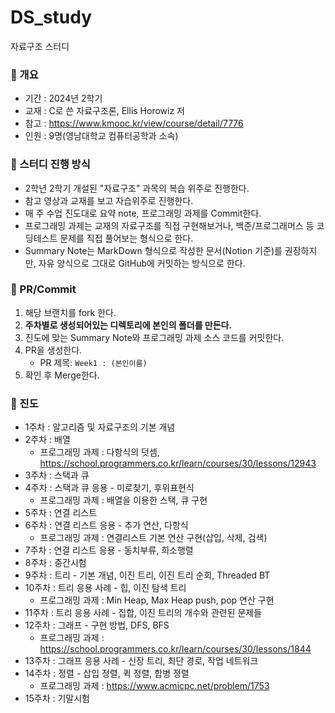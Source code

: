 # DS_study
자료구조 스터디

### 📌 개요

- 기간 : 2024년 2학기
- 교재 : C로 쓴 자료구조론, Ellis Horowiz 저
- 참고 : https://www.kmooc.kr/view/course/detail/7776
- 인원 : 9명(영남대학교 컴퓨터공학과 소속)


### 📌 스터디 진행 방식

- 2학년 2학기 개설된 "자료구조" 과목의 복습 위주로 진행한다.
- 참고 영상과 교재를 보고 자습위주로 진행한다.
- 매 주 수업 진도대로 요약 note, 프로그래밍 과제를 Commit한다.
- 프로그래밍 과제는 교재의 자료구조를 직접 구현해보거나, 백준/프로그래머스 등 코딩테스트 문제를 직접 풀어보는 형식으로 한다.
- Summary Note는 MarkDown 형식으로 작성한 문서(Notion 기준)를 권장하지만, 자유 양식으로 그대로 GitHub에 커밋하는 방식으로 한다.

### 📌 PR/Commit
1. 해당 브랜치를 fork 한다.
2. **주차별로 생성되어있는 디렉토리에 본인의 폴더를 만든다.**
4. 진도에 맞는 Summary Note와 프로그래밍 과제 소스 코드를 커밋한다.
5. PR을 생성한다.
    - PR 제목: `Week1 : (본인이름)`   
6. 확인 후 Merge한다.

### 📌 진도

- 1주차 : 알고리즘 및 자료구조의 기본 개념
- 2주차 : 배열
  - 프로그래밍 과제 : 다항식의 덧셈, https://school.programmers.co.kr/learn/courses/30/lessons/12943
- 3주차 : 스택과 큐
- 4주차 : 스택과 큐 응용 - 미로찾기, 후위표현식
  - 프로그래밍 과제 : 배열을 이용한 스택, 큐 구현
- 5주차 : 연결 리스트
- 6주차 : 연결 리스트 응용 - 추가 연산, 다항식 
  - 프로그래밍 과제 : 연결리스트 기본 연산 구현(삽입, 삭제, 검색)
- 7주차 : 연결 리스트 응용 - 동치부류, 희소행렬
- 8주차 : 중간시험
- 9주차 : 트리 - 기본 개념, 이진 트리, 이진 트리 순회, Threaded BT
- 10주차 : 트리 응용 사례 - 힙, 이진 탐색 트리
  - 프로그래밍 과제 : Min Heap, Max Heap push, pop 연산 구현
- 11주차 : 트리 응용 사례 - 집합, 이진 트리의 개수와 관련된 문제들
- 12주차 : 그래프 - 구현 방법, DFS, BFS
  - 프로그래밍 과제 : https://school.programmers.co.kr/learn/courses/30/lessons/1844
- 13주차 : 그래프 응용 사례 - 신장 트리, 최단 경로, 작업 네트워크
- 14주차 : 정렬 - 삽입 정렬, 퀵 정렬, 합병 정렬
  - 프로그래밍 과제 : https://www.acmicpc.net/problem/1753
- 15주차 : 기말시험


